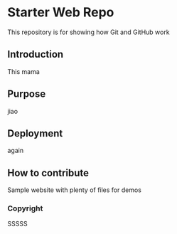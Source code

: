 # Starter Web Repo

This repository is for showing how Git and GitHub work

## Introduction

This mama

## Purpose
jiao

## Deployment
again

## How to contribute
 
Sample website with plenty of files for demos

### Copyright

SSSSS
